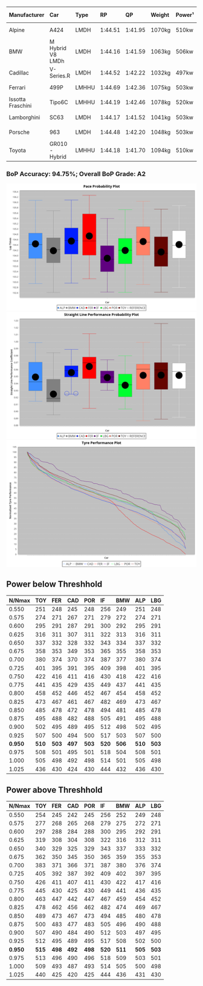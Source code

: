 |Manufacturer|Car|Type|RP|QP|Weight|Power¹|Threshhold|PINC|Power²|E/Stint|AVG Vmax|FDS|RDLC|L/Stint|BOP-Grade|ModelAccuracy|ModelPoints|Match%|
|:-|:-|:-|:-|:-|:-|:-|:-|:-|:-|:-|:-|:-|:-|:-|:-|:-|:-|:-|
|Alpine|A424|LMDH|1:44.51|1:41.95|1070kg|510kw|210.0kph|-1%|505kw|903MJ|290.13kph-309.04kph|-|1.00|33|~A1|81.46%|523|97.59%|
|BMW|M Hybrid V8 LMDh|LMDH|1:44.16|1:41.59|1063kg|506kw|210.0kph|1%|511kw|894MJ|287.25kph-308.99kph|-|1.01|33|-A2|98.60%|1690|90.13%|
|Cadillac|V-Series.R|LMDH|1:44.52|1:42.22|1032kg|497kw|210.0kph|-1%|492kw|870MJ|286.17kph-308.58kph|-|1.03|33|+B1|98.38%|1765|88.85%|
|Ferrari|499P|LMHHU|1:44.69|1:42.36|1075kg|503kw|210.0kph|-1%|498kw|885MJ|289.15kph-309.76kph|190kph|1.02|33|~A1|92.24%|2247|97.74%|
|Issotta Fraschini|Tipo6C|LMHHU|1:44.19|1:42.46|1078kg|520kw|210.0kph|0%|520kw|922MJ|292.38kph-302.16kph|190kph|1.03|33|+A2|66.67%|96|92.25%|
|Lamborghini|SC63|LMDH|1:44.17|1:41.52|1041kg|503kw|210.0kph|0%|503kw|884MJ|289.05kph-305.83kph|-|1.05|33|-A2|96.77%|419|92.49%|
|Porsche|963|LMDH|1:44.48|1:42.20|1048kg|503kw|210.0kph|-1%|498kw|886MJ|287.51kph-309.06kph|-|1.02|33|~A1|96.81%|5438|100.00%|
|Toyota|GR010 - Hybrid|LMHHU|1:44.18|1:41.70|1094kg|510kw|210.0kph|1%|515kw|907MJ|287.24kph-316.67kph|190kph|1.00|33|~A1|86.04%|1751|98.94%|

### BoP Accuracy: 94.75%; Overall BoP Grade: A2
![PACECHART](./IMG/ACOMETHOD.png)
![STRAIGHTLINEPERFORMANCECHART](./IMG/ACOMETHOD_sp.png)
![TYREPERFORMANCECHART](./IMG/ACOMETHOD_tw.png)

## Power below Threshhold
|N/Nmax|TOY|FER|CAD|POR|IF|BMW|ALP|LBG|
|:-|:-|:-|:-|:-|:-|:-|:-|:-|
|0.550|251|248|245|248|256|249|251|248|
|0.575|274|271|267|271|279|272|274|271|
|0.600|295|291|287|291|300|292|295|291|
|0.625|316|311|307|311|322|313|316|311|
|0.650|337|332|328|332|343|334|337|332|
|0.675|358|353|349|353|365|355|358|353|
|0.700|380|374|370|374|387|377|380|374|
|0.725|401|395|391|395|409|398|401|395|
|0.750|422|416|411|416|430|418|422|416|
|0.775|441|435|429|435|449|437|441|435|
|0.800|458|452|446|452|467|454|458|452|
|0.825|473|467|461|467|482|469|473|467|
|0.850|485|478|472|478|494|481|485|478|
|0.875|495|488|482|488|505|491|495|488|
|0.900|502|495|489|495|512|498|502|495|
|0.925|507|500|494|500|517|503|507|500|
|**0.950**|**510**|**503**|**497**|**503**|**520**|**506**|**510**|**503**|
|0.975|508|501|495|501|518|504|508|501|
|1.000|505|498|492|498|514|501|505|498|
|1.025|436|430|424|430|444|432|436|430|

## Power above Threshhold
|N/Nmax|TOY|FER|CAD|POR|IF|BMW|ALP|LBG|
|:-|:-|:-|:-|:-|:-|:-|:-|:-|
|0.550|254|245|242|245|256|252|249|248|
|0.575|277|268|265|268|279|275|272|271|
|0.600|297|288|284|288|300|295|292|291|
|0.625|319|308|304|308|322|316|312|311|
|0.650|340|329|325|329|343|337|333|332|
|0.675|362|350|345|350|365|359|355|353|
|0.700|383|371|366|371|387|380|376|374|
|0.725|405|392|387|392|409|402|397|395|
|0.750|426|411|407|411|430|422|417|416|
|0.775|445|430|425|430|449|441|436|435|
|0.800|463|447|442|447|467|459|454|452|
|0.825|478|462|456|462|482|474|469|467|
|0.850|489|473|467|473|494|485|480|478|
|0.875|500|483|477|483|505|496|490|488|
|0.900|507|490|484|490|512|503|497|495|
|0.925|512|495|489|495|517|508|502|500|
|**0.950**|**515**|**498**|**492**|**498**|**520**|**511**|**505**|**503**|
|0.975|513|496|490|496|518|509|503|501|
|1.000|509|493|487|493|514|505|500|498|
|1.025|440|425|420|425|444|436|431|430|
